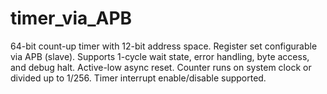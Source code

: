 # timer_via_APB
64-bit count-up timer with 12-bit address space. Register set configurable via APB (slave). Supports 1-cycle wait state, error handling, byte access, and debug halt. Active-low async reset. Counter runs on system clock or divided up to 1/256. Timer interrupt enable/disable supported.
